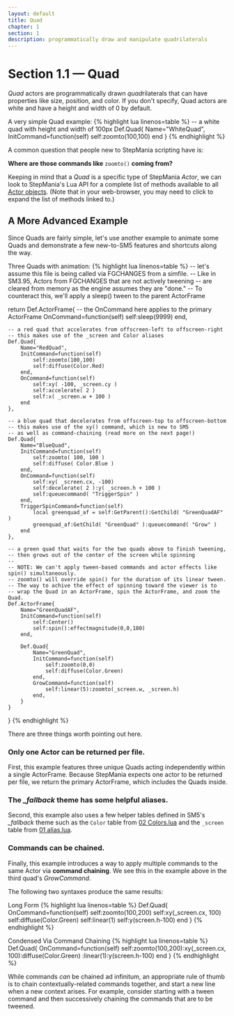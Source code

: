 ```yaml
---
layout: default
title: Quad
chapter: 1
section: 1
description: programmatically draw and manipulate quadrilaterals
---
```


# Section 1.1 &mdash; Quad

*Quad* actors are programmatically drawn *quad*rilaterals that can have properties like size, position, and color.  If you don't specify, Quad actors are white and have a height and width of 0 by default.

<span class="CodeExample-Title">A very simple Quad example:</span>
{% highlight lua linenos=table %}
-- a white quad with height and width of 100px
Def.Quad{
	Name="WhiteQuad",
	InitCommand=function(self)
		self:zoomto(100,100)
	end
}
{% endhighlight %}

A common question that people new to StepMania scripting have is:

**Where are those commands like** `zoomto()` **coming from?**

Keeping in mind that a *Quad* is a specific type of StepMania *Actor*, we can look to StepMania's Lua API for a complete list of methods available to all <a href="/Lua-For-SM5/API/Lua.xml#Actor">Actor objects</a>.  (Note that in your web-browser, you may need to click to expand the list of methods linked to.)

## A More Advanced Example

Since Quads are fairly simple, let's use another example to animate some Quads and demonstrate a few new-to-SM5 features and shortcuts along the way.

<span class="CodeExample-Title">Three Quads with animation:</span>
{% highlight lua linenos=table %}
-- let's assume this file is being called via FGCHANGES from a simfile.
-- Like in SM3.95, Actors from FGCHANGES that are not actively tweening
-- are cleared from memory as the engine assumes they are "done."
-- To counteract this, we'll apply a sleep() tween to the parent ActorFrame

return Def.ActorFrame{
	-- the OnCommand here applies to the primary ActorFrame
	OnCommand=function(self)
		self:sleep(9999)
	end,

	-- a red quad that accelerates from offscreen-left to offscreen-right
	-- this makes use of the _screen and Color aliases
	Def.Quad{
		Name="RedQuad",
		InitCommand=function(self)
			self:zoomto(100,100)
			self:diffuse(Color.Red)
		end,
		OnCommand=function(self)
			self:xy( -100, _screen.cy )
			self:accelerate( 2 )
			self:x( _screen.w + 100 )
		end
	},

	-- a blue quad that decelerates from offscreen-top to offscreen-bottom
	-- this makes use of the xy() command, which is new to SM5
	-- as well as command-chaining (read more on the next page!)
	Def.Quad{
		Name="BlueQuad",
		InitCommand=function(self)
			self:zoomto( 100, 100 )
			self:diffuse( Color.Blue )
		end,
		OnCommand=function(self)
			self:xy( _screen.cx, -100)
			self:decelerate( 2 ):y( _screen.h + 100 )
			self:queuecommand( "TriggerSpin" )
		end,
		TriggerSpinCommand=function(self)
			local greenquad_af = self:GetParent():GetChild( "GreenQuadAF" )
			greenquad_af:GetChild( "GreenQuad" ):queuecommand( "Grow" )
		end
	},

	-- a green quad that waits for the two quads above to finish tweening,
	-- then grows out of the center of the screen while spinning
	--
	-- NOTE: We can't apply tween-based commands and actor effects like spin() simultaneously.
	-- zoomto() will override spin() for the duration of its linear tween.
	-- The way to achive the effect of spinning toward the viewer is to
	-- wrap the Quad in an ActorFrame, spin the ActorFrame, and zoom the Quad.
	Def.ActorFrame{
		Name="GreenQuadAF",
		InitCommand=function(self)
			self:Center()
			self:spin():effectmagnitude(0,0,180)
		end,

		Def.Quad{
			Name="GreenQuad",
			InitCommand=function(self)
				self:zoomto(0,0)
				self:diffuse(Color.Green)
			end,
			GrowCommand=function(self)
				self:linear(5):zoomto(_screen.w, _screen.h)
			end,
		}
	}
}
{% endhighlight %}

There are three things worth pointing out here.

### Only one Actor can be returned per file.
First, this example features three unique Quads acting independently within a single ActorFrame.  Because StepMania expects one actor to be returned per file, we return the primary ActorFrame, which includes the Quads inside.

### The *_fallback* theme has some helpful aliases.
Second, this example also uses a few helper tables defined in SM5's *_fallback* theme such as the
`Color` table from [02 Colors.lua](https://github.com/stepmania/stepmania/blob/master/Themes/_fallback/Scripts/02%20Colors.lua)  and the `_screen` table from [01 alias.lua](https://github.com/stepmania/stepmania/blob/master/Themes/_fallback/Scripts/01%20alias.lua).

### Commands can be chained.
Finally, this example introduces a way to apply multiple commands to the same Actor via **command chaining**.  We see this in the example above in the third quad's *GrowCommand*.

The following two syntaxes produce the same results:

<span class="CodeExample-Title">Long Form</span>
{% highlight lua linenos=table %}
Def.Quad{
	OnCommand=function(self)
		self:zoomto(100,200)
		self:xy(_screen.cx, 100)
		self:diffuse(Color.Green)
		self:linear(1)
		self:y(screen.h-100)
	end
}
{% endhighlight %}

<span class="CodeExample-Title">Condensed Via Command Chaining</span>
{% highlight lua linenos=table %}
Def.Quad{
	OnCommand=function(self)
		self:zoomto(100,200):xy(_screen.cx, 100):diffuse(Color.Green)
			:linear(1):y(screen.h-100)
	end
}
{% endhighlight %}

 While commands *can* be chained ad infinitum, an appropriate rule of thumb is to chain contextually-related commands together, and start a new line when a new context arises.  For example, consider starting with a tween command and then successively chaining the commands that are to be tweened.